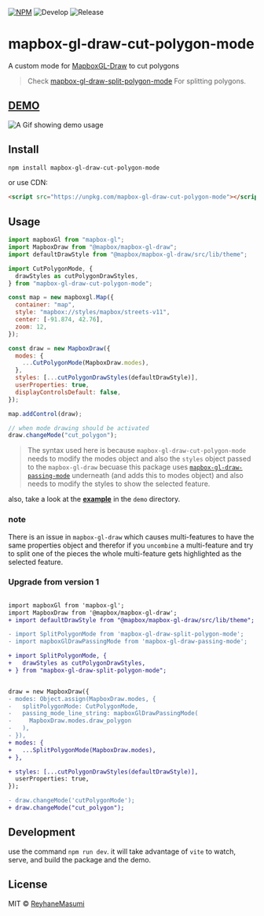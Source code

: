 [![NPM](https://img.shields.io/npm/v/mapbox-gl-draw-cut-polygon-mode.svg)](https://www.npmjs.com/package/mapbox-gl-draw-cut-polygon-mode)
![Develop](https://github.com/reyhanemasumi/mapbox-gl-draw-cut-polygon-mode/workflows/Develop/badge.svg)
![Release](https://github.com/reyhanemasumi/mapbox-gl-draw-cut-polygon-mode/workflows/Release/badge.svg)

# mapbox-gl-draw-cut-polygon-mode

A custom mode for [MapboxGL-Draw](https://github.com/mapbox/mapbox-gl-draw) to cut polygons

> Check [mapbox-gl-draw-split-polygon-mode](https://github.com/ReyhaneMasumi/mapbox-gl-draw-split-polygon-mode) For splitting polygons.

## [DEMO](https://reyhanemasumi.github.io/mapbox-gl-draw-cut-polygon-mode/)

![A Gif showing demo usage](demo/public/demo.gif)

## Install

```bash
npm install mapbox-gl-draw-cut-polygon-mode
```

or use CDN:

```html
<script src="https://unpkg.com/mapbox-gl-draw-cut-polygon-mode"></script>
```

## Usage

```js
import mapboxGl from "mapbox-gl";
import MapboxDraw from "@mapbox/mapbox-gl-draw";
import defaultDrawStyle from "@mapbox/mapbox-gl-draw/src/lib/theme";

import CutPolygonMode, {
  drawStyles as cutPolygonDrawStyles,
} from "mapbox-gl-draw-cut-polygon-mode";

const map = new mapboxgl.Map({
  container: "map",
  style: "mapbox://styles/mapbox/streets-v11",
  center: [-91.874, 42.76],
  zoom: 12,
});

const draw = new MapboxDraw({
  modes: {
    ...CutPolygonMode(MapboxDraw.modes),
  },
  styles: [...cutPolygonDrawStyles(defaultDrawStyle)],
  userProperties: true,
  displayControlsDefault: false,
});

map.addControl(draw);

// when mode drawing should be activated
draw.changeMode("cut_polygon");
```

> The syntax used here is because `mapbox-gl-draw-cut-polygon-mode` needs to modify the modes object and also the `styles` object passed to the `mapbox-gl-draw` becuase this package uses [`mapbox-gl-draw-passing-mode`](https://github.com/mhsattarian/mapbox-gl-draw-passing-mode) underneath (and adds this to modes object) and also needs to modify the styles to show the selected feature.

also, take a look at the [**example**](https://github.com/ReyhaneMasumi/mapbox-gl-draw-cut-polygon-mode/blob/main/demo/src/App.js) in the `demo` directory.

### note

There is an issue in `mapbox-gl-draw` which causes multi-features to have the same properties object and therefor if you `uncombine` a multi-feature and try to split one of the pieces the whole multi-feature gets highlighted as the selected feature.

### Upgrade from version 1

```diff

import mapboxGl from 'mapbox-gl';
import MapboxDraw from '@mapbox/mapbox-gl-draw';
+ import defaultDrawStyle from "@mapbox/mapbox-gl-draw/src/lib/theme";

- import SplitPolygonMode from 'mapbox-gl-draw-split-polygon-mode';
- import mapboxGlDrawPassingMode from 'mapbox-gl-draw-passing-mode';

+ import SplitPolygonMode, {
+   drawStyles as cutPolygonDrawStyles,
+ } from "mapbox-gl-draw-split-polygon-mode";


draw = new MapboxDraw({
- modes: Object.assign(MapboxDraw.modes, {
-   splitPolygonMode: CutPolygonMode,
-   passing_mode_line_string: mapboxGlDrawPassingMode(
-     MapboxDraw.modes.draw_polygon
-   ),
- }),
+ modes: {
+   ...SplitPolygonMode(MapboxDraw.modes),
+ },

+ styles: [...cutPolygonDrawStyles(defaultDrawStyle)],
  userProperties: true,
});

- draw.changeMode('cutPolygonMode');
+ draw.changeMode("cut_polygon");

```

## Development

use the command `npm run dev`. it will take advantage of `vite` to watch, serve, and build the package and the demo.

## License

MIT © [ReyhaneMasumi](LICENSE)
